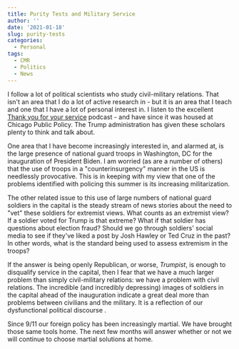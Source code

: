 ```yaml
---
title: Purity Tests and Military Service
author: ''
date: '2021-01-18'
slug: purity-tests
categories:
  - Personal
tags:
  - CMR
  - Politics
  - News
---
```


I follow a lot of political scientists who study civil-military relations. That isn't an area that I do a lot of active research in - but it is an area that I teach and one that I have a lot of personal interest in. I listen to the excellent [Thank you for your service](https://www.csis.org/podcasts/thank-you-your-service) podcast - and have since it was housed at Chicago Public Policy. The Trump administration has given these scholars plenty to think and talk about.

One area that I have become increasingly interested in, and alarmed at, is the large presence of national guard troops in Washington, DC for the inauguration of President Biden. I am worried (as are a number of others) that the use of troops in a "counterinsurgency" manner in the US is needlessly provocative. This is in keeping with my view that one of the problems identified with policing this summer is its increasing militarization. 

The other related issue to this use of large numbers of national guard soldiers in the capital is the steady stream of news stories about the need to "vet" these soldiers for extremist views. What counts as an extremist view? If a soldier voted for Trump is that extreme? What if that soldier has questions about election fraud? Should we go through soldiers' social media to see if they've liked a post by Josh Hawley or Ted Cruz in the past? In other words, what is the standard being used to assess extremism in the troops? 

If the answer is being openly Republican, or worse, *Trumpist*, is enough to disqualify service in the capital, then I fear that we have a much larger problem than simply civil-military relations: we have a problem with civil relations. The incredible (and incredibly depressing) images of soldiers in the capital ahead of the inauguration indicate a great deal more than problems between civilians and the military. It is a reflection of our dysfunctional political discourse .

Since 9/11 our foreign policy has been increasingly martial. We have brought those same tools home. The next few months will answer whether or not we will continue to choose  martial solutions at home.
